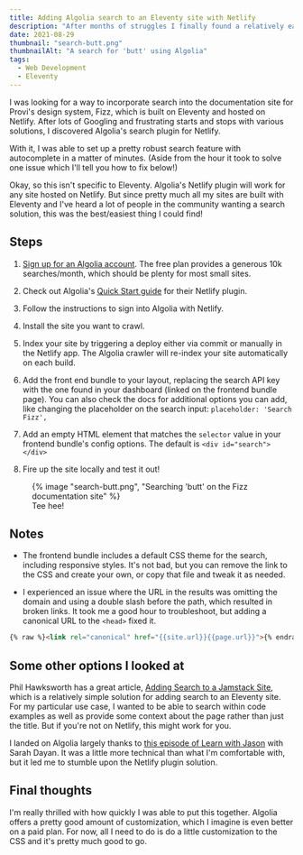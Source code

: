 ```yaml
---
title: Adding Algolia search to an Eleventy site with Netlify
description: "After months of struggles I finally found a relatively easy solution."
date: 2021-08-29
thumbnail: "search-butt.png"
thumbnailAlt: "A search for 'butt' using Algolia"
tags:
  - Web Development
  - Eleventy
---
```


I was looking for a way to incorporate search into the documentation site for Provi's design system, Fizz, which is built on Eleventy and hosted on Netlify. After lots of Googling and frustrating starts and stops with various solutions, I discovered Algolia's search plugin for Netlify.

With it, I was able to set up a pretty robust search feature with autocomplete in a matter of minutes. (Aside from the hour it took to solve one issue which I'll tell you how to fix below!)

Okay, so this isn't specific to Eleventy. Algolia's Netlify plugin will work for any site hosted on Netlify. But since pretty much all my sites are built with Eleventy and I've heard a lot of people in the community wanting a search solution, this was the best/easiest thing I could find!

## Steps

1. [Sign up for an Algolia account](https://www.algolia.com/users/sign_up). The free plan provides a generous 10k searches/month, which should be plenty for most small sites.

2. Check out Algolia's [Quick Start guide](https://www.algolia.com/doc/tools/crawler/netlify-plugin/quick-start/) for their Netlify plugin.

3. Follow the instructions to sign into Algolia with Netlify.

4. Install the site you want to crawl.

5. Index your site by triggering a deploy either via commit or manually in the Netlify app. The Algolia crawler will re-index your site automatically on each build.

6. Add the front end bundle to your layout, replacing the search API key with the one found in your dashboard (linked on the frontend bundle page). You can also check the docs for additional options you can add, like changing the placeholder on the search input: `placeholder: 'Search Fizz',`

7. Add an empty HTML element that matches the `selector` value in your frontend bundle's config options. The default is `<div id="search"></div>`

8. Fire up the site locally and test it out!

<figure>
  {% image "search-butt.png", "Searching 'butt' on the Fizz documentation site" %}
  <figcaption>
    Tee hee!
  </figcaption>
</figure>

## Notes

* The frontend bundle includes a default CSS theme for the search, including responsive styles. It's not bad, but you can remove the link to the CSS and create your own, or copy that file and tweak it as needed.

* I experienced an issue where the URL in the results was omitting the domain and using a double slash before the path, which resulted in broken links. It took me a good hour to troubleshoot, but adding a canonical URL to the `<head>` fixed it.

```html
{% raw %}<link rel="canonical" href="{{site.url}}{{page.url}}">{% endraw %}
```

## Some other options I looked at

Phil Hawksworth has a great article, [Adding Search to a Jamstack Site](https://www.hawksworx.com/blog/adding-search-to-a-jamstack-site/), which is a relatively simple solution for adding search to an Eleventy site. For my particular use case, I wanted to be able to search within code examples as well as provide some context about the page rather than just the title. But if you're not on Netlify, this might work for you.

I landed on Algolia largely thanks to [this episode of Learn with Jason](https://www.learnwithjason.dev/javascript-autocomplete) with Sarah Dayan. It was a little more technical than what I'm comfortable with, but it led me to stumble upon the Netlify plugin solution.

## Final thoughts

I'm really thrilled with how quickly I was able to put this together. Algolia offers a pretty good amount of customization, which I imagine is even better on a paid plan. For now, all I need to do is do a little customization to the CSS and it's pretty much good to go.